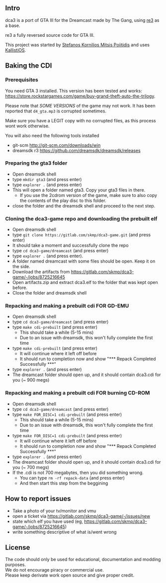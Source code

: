 ## Intro

dca3 is a port of GTA III for the Dreamcast made by The Gang, using [re3](https://github.com/halpz/re3/tree/master/) as a base.

re3 a fully reversed source code for GTA III.

This project was started by [Stefanos Kornilios Mitsis Poiitidis](https://x.com/poiitidis) and uses [KallistiOS](https://kos-docs.dreamcast.wiki/).

## Baking the CDI
### Prerequisites
You need GTA 3 installed. This version has been tested and works:  https://store.rockstargames.com/game/buy-grand-theft-auto-the-trilogy.

Please note that *SOME VERSIONS* of the game may not work. It has been reported that `d4_gta.mp3` is corrupted sometimes.

Make sure you have a LEGIT copy with no corrupted files, as this process wont work otherwise.

You will also need the following tools installed
- git-scm http://git-scm.com/downloads/win
- dreamsdk r3 https://github.com/dreamsdk/dreamsdk/releases

### Preparing the gta3 folder
- Open dreamsdk shell
- type `mkdir gta3` (and press enter)
- type `explorer .` (and press enter)
- This will open a folder named gta3. Copy your gta3 files in there.
  - If you use the 2cdrom version of the game, make sure to also copy the contents of the play disc to this folder.
- close the folder and the dreamsdk shell and proceed to the next step.

### Cloning the dca3-game repo and downloading the prebuilt elf
- Open dreamsdk shell
- type `git clone https://gitlab.com/skmp/dca3-game.git` (and press enter)
- It should take a moment and successfully clone the repo
- type `cd dca3-game/dreamcast` (and press enter)
- type `explorer .` (and press enter).
- A folder named dreamcast with some files should be open. Keep it on the side.
- Download the artifacts from https://gitlab.com/skmp/dca3-game/-/jobs/8725216645
- Open artifacts.zip and extract dca3.elf to the folder that was kept open before.
- Close the folder and dreamsdk shell

### Repacking and making a prebuilt cdi FOR GD-EMU
- Open dreamsdk shell
- type `cd dca3-game/dreamcast` (and press enter)
- type `make cdi-prebuilt` (and press enter)
  - This should take a while (5-15 mins)
  - Due to an issue with dreamsdk, this won't fully complete the first time
- type `make cdi-prebuilt` (and press enter)
  - It will continue where it left off before
  - It should run to completion now and show "*** Repack Completed Successfully ***"
- type `explorer .` (and press enter)
- The dreamcast folder should open up, and it should contain dca3.cdi for you (~ 900 megs)

### Repacking and making a prebuilt cdi FOR burning CD-ROM
- Open dreamsdk shell
- type `cd dca3-game/dreamcast` (and press enter)
- type `make FOR_DISC=1 cdi-prebuilt` (and press enter)
  - This should take a while (5-15 mins)
  - Due to an issue with dreamsdk, this won't fully complete the first time
- type `make FOR_DISC=1 cdi-prebuilt` (and press enter)
  - It will continue where it left off before
  - It should run to completion now and show "*** Repack Completed Successfully ***"
- type `explorer .` (and press enter)
- The dreamcast folder should open up, and it should contain dca3.cdi for you (~ 700 megs)
- If the .cdi is not 700 megabytes, then you did something wrong.
  - You can type `rm -rf repack-data` (and press enter)
  - And then start this step from the beggining


## How to report issues
- Take a photo of your tv/monitor and vmu
- open a ticket via https://gitlab.com/skmp/dca3-game/-/issues/new
- state which elf you have used (eg, https://gitlab.com/skmp/dca3-game/-/jobs/8725216645)
- write something descriptive of what is/went wrong

## License

The code should only be used for educational, documentation and modding purposes.\
We do not encourage piracy or commercial use.\
Please keep derivate work open source and give proper credit.